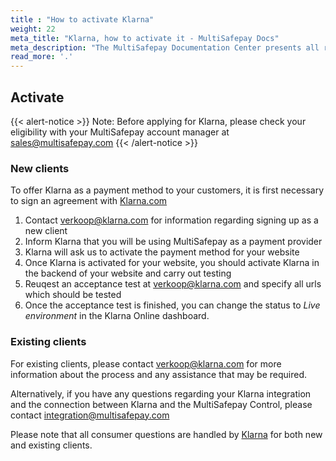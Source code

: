 ```yaml
---
title : "How to activate Klarna"
weight: 22
meta_title: "Klarna, how to activate it - MultiSafepay Docs"
meta_description: "The MultiSafepay Documentation Center presents all relevant information about our Plugins and API. You can also find support pages for payment methods, tools and general questions as well as the contact details of our Support and Integration Teams."
read_more: '.'
---
```

## Activate
{{< alert-notice >}} Note: Before applying for Klarna, please check your eligibility with your MultiSafepay account manager at <sales@multisafepay.com> {{< /alert-notice >}}
 
### New clients
To offer Klarna as a payment method to your customers, it is first necessary to sign an agreement with [Klarna.com](https://www.klarna.com/nl/zakelijk)

1. Contact <verkoop@klarna.com> for information regarding signing up as a new client
2. Inform Klarna that you will be using MultiSafepay as a payment provider
3. Klarna will ask us to activate the payment method for your website
4. Once Klarna is activated for your website, you should activate Klarna in the backend of your website and carry out testing
5. Reuqest an acceptance test at <verkoop@klarna.com> and specify all urls which should be tested
6. Once the acceptance test is finished, you can change the status to _Live environment_ in the Klarna Online dashboard.

### Existing clients

For existing clients, please contact <verkoop@klarna.com> for more information about the process and any assistance that may be required.

Alternatively, if you have any questions regarding your Klarna integration and the connection between Klarna and the MultiSafepay Control, please contact <integration@multisafepay.com>

Please note that all consumer questions are handled by [Klarna](https://www.klarna.com/nl/klantenservice/) for both new and existing clients.

